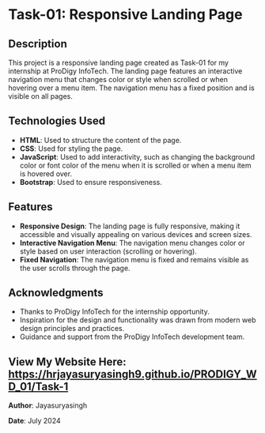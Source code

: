 # Task-01: Responsive Landing Page

## Description

This project is a responsive landing page created as Task-01 for my internship at ProDigy InfoTech. The landing page features an interactive navigation menu that changes color or style when scrolled or when hovering over a menu item. The navigation menu has a fixed position and is visible on all pages.

## Technologies Used

- **HTML**: Used to structure the content of the page.
- **CSS**: Used for styling the page.
- **JavaScript**: Used to add interactivity, such as changing the background color or font color of the menu when it is scrolled or when a menu item is hovered over.
- **Bootstrap**: Used to ensure responsiveness.

## Features

- **Responsive Design**: The landing page is fully responsive, making it accessible and visually appealing on various devices and screen sizes.
- **Interactive Navigation Menu**: The navigation menu changes color or style based on user interaction (scrolling or hovering).
- **Fixed Navigation**: The navigation menu is fixed and remains visible as the user scrolls through the page.

## Acknowledgments
- Thanks to ProDigy InfoTech for the internship opportunity.
- Inspiration for the design and functionality was drawn from modern web design principles and practices.
- Guidance and support from the ProDigy InfoTech development team.

## View My Website Here: https://hrjayasuryasingh9.github.io/PRODIGY_WD_01/Task-1

**Author**: Jayasuryasingh

**Date**: July 2024

